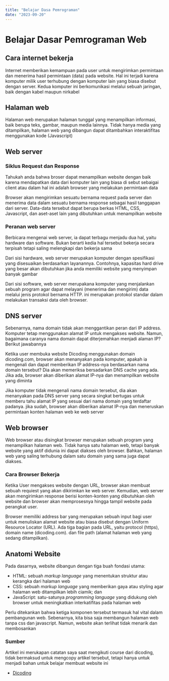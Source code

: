 ```yaml
---
title: "Belajar Dasa Pemrograman"
date: "2023-09-20"
---
```


# Belajar Dasar Pemrograman Web

## Cara internet bekerja
Internet memberikan kemampuan pada user untuk mengirimkan permintaan dan menerima hasil permintaan (data) pada website. Hal ini terjadi karena komputer milik user terhubung dengan komputer lain yang biasa disebut dengan server. Kedua komputer ini berkomunikasi melalui sebuah jaringan, baik dengan kabel maupun nirkabel

## Halaman web
Halaman web merupakan halaman tunggal yang menampilkan informasi, baik berupa teks, gambar, maupun media lainnya. Tidak hanya media yang ditampilkan, halaman web yang dibangun dapat ditambahkan interaktifitas menggunakan kode (Javascript)

## Web server
### Siklus Request dan Response
Tahukah anda bahwa broser dapat menampilkan website dengan baik karena mendapatkan data dari komputer lain yang biasa di sebut sebaigai client atau dalam hal ini adalah browser yang melakukan permintaan data

Browser akan mengirimkan sesuatu bernama request pada server dan menerima data dalam sesuatu bernama response sebagai hasil tanggapan dari server. Data-data tersebut dapat berupa berkas HTML, CSS, Javascript, dan aset-aset lain yang dibutuhkan untuk menampilkan website

### Peranan web server
Berbicara mengenai web server, ia dapat terbagu menjadu dua hal, yaitu hardware dan software. Bukan berarti kedia hal tersebut bekerja secara terpisah tetapi saling melengkapi dan bekerja sama

Dari sisi hardware, web server merupakan komputer dengan spesifikasi yang disesuaikan berdasarkan layanannya. Contohnya, kapasitas hard drive yang besar akan dibutuhkan jika anda memiliki website yang menyimpan banyak gambar

Dari sisi software, web server merupakana komputer yang menjalankan sebuah program agar dapat melayani (menerima dan mengirim) data melalui jenis protokol bernama HTTP. ini merupakan protokol standar dalam melakukan transaksi data oleh browser.

## DNS server
Sebenarnya, nama domain tidak akan menggantikan peran dari IP address. Komputer tetap menggunakan alamat IP untuk mengakses website. Namun, bagaimana caranya nama domain dapat diterjemahkan menjadi alaman IP? Berikut jawabannya

Ketika user membuka website Dicoding menggunakan domain dicoding.com, browser akan menanyakan pada komputer, apakah ia mengenali dan dapat memberikan IP address-nya berdasarkan nama domain tersebut? Dia akan memeriksa bersadarkan DNS cache yang ada. Jika ada, browser akan diberikan alamat IP-nya dan menampilkan website yang diminta

Jika komputer tidak mengenali nama domain tersebut, dia akan menanyakan pada DNS server yang secara singkat bertugas untuk memberu tahu alamat IP yang sesuai dari nama domain yang terdaftar padanya. jika sudah, browser akan diberikan alamat IP-nya dan meneruskan permintaan konten halaman web ke web server

## Web browser
Web browser atau disingkat browser merupakan sebuah program yang menampilkan halaman web. Tidak hanya satu halaman web, tetapi banyak website yang aktif didunia ini dapat diakses oleh browser. Bahkan, halaman web yang saling terhubung dalam satu domain yang sama juga dapat diakses.

### Cara Browser Bekerja
Ketika User mengakses website dengan URL, browser akan membuat sebuah requiest yang akan dikirimkan ke web server. Kemudian, web server akan mengirimkan response berisi konten-konten yang dibutuhkan oleh website dan browser akan memprosesnya hingga tampil website pada perangkat user.

Browser memiliki address bar yang merupakan sebuah input bagi user untuk menuliskan alamat website atau biasa disebut dengan Uniform Resource Locator (URL). Ada tiga bagian pada URL, yaitu protocol (https), domain name (dicoding.com). dan file path (alamat halaman web yang sedang ditampilkan).

## Anatomi Website
Pada dasarnya, website dibangun dengan tiga buah fondasi utama:
- HTML: sebuah *markup language* yang menentukan struktur atau kerangka dari halaman web
- CSS: sebuah *markup language* yang memberikan gaya atau styling agar halaman web ditampilkan lebih ciamik; dan
- JavaScript: satu-satunya *programming language* yang didukung oleh browser untuk meningkatkan interkatifitas pada halaman web

Perlu ditekankan bahwa ketiga komponen tersebut termasuk hal vital dalam pembangunan web. Sebenarnya, kita bisa saja membangun halaman web tanpa css dan javascript. Namun, website akan terlihat tidak menarik dan membosankan

### Sumber
Artikel ini merukapan catatan saya saat mengikuti course dari dicoding, tidak bermaksud untuk mengcopy artikel tersebut, tetapi hanya untuk menjadi bahan untuk belajar membuat website ini
- [Dicoding](https://www.dicoding.com/academies/123/tutorials/32105)
